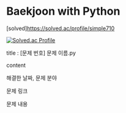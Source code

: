 # Baekjoon with Python

[solved]https://solved.ac/profile/simple710

  [![Solved.ac Profile](http://mazassumnida.wtf/api/generate_badge?boj=simple710)](https://solved.ac/profile/simple710)

title : [문제 번호] 문제 이름.py

content

해결한 날짜, 문제 분야

문제 링크

문제 내용
